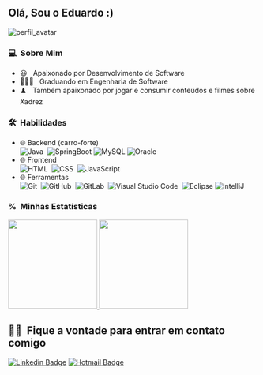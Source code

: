 ## Olá, Sou o Eduardo :)

![perfil_avatar](https://user-images.githubusercontent.com/27317860/155434806-e07f4009-576e-445c-ad78-51c758cff1fb.jpeg)

### 💻 &nbsp;Sobre Mim 

- 😃 &nbsp; Apaixonado por Desenvolvimento de Software
- 👨🏾‍💻 &nbsp; Graduando em Engenharia de Software
- ♟️ &nbsp; Também apaixonado por jogar e consumir conteúdos e filmes sobre Xadrez


### 🛠 &nbsp;Habilidades

- 🌐 Backend (carro-forte)<br>
![Java](https://img.shields.io/badge/-Java%208/11-333333?style=flat&logo=java) &nbsp;![SpringBoot](https://img.shields.io/badge/Spring-333333?style=flat&logo=spring)&nbsp;![MySQL](https://img.shields.io/badge/MySql-333333?style=flat&logo=mysql)&nbsp;![Oracle](https://img.shields.io/badge/Oracle-333333?style=flat&logo=oracle)<br>
- 🌐 Frontend<br>
![HTML](https://img.shields.io/badge/-HTML-333333?style=flat&logo=HTML5) &nbsp;![CSS](https://img.shields.io/badge/-CSS-333333?style=flat&logo=CSS3&logoColor=1572B6) &nbsp;![JavaScript](https://img.shields.io/badge/-JavaScript-333333?style=flat&logo=javascript)<br>
- 🌐 Ferramentas<br>
![Git](https://img.shields.io/badge/-Git-333333?style=flat&logo=git) &nbsp;![GitHub](https://img.shields.io/badge/-GitHub-333333?style=flat&logo=github) &nbsp;![GitLab](https://img.shields.io/badge/-GitLab-333333?style=flat&logo=gitlab) &nbsp;![Visual Studio Code](https://img.shields.io/badge/-Visual%20Studio%20Code-333333?style=flat&logo=visual-studio-code&logoColor=007ACC) &nbsp;![Eclipse](https://img.shields.io/badge/Eclipse-333333?style=flat&logo=eclipse)&nbsp;![IntelliJ](https://img.shields.io/badge/IntelliJ-333333?style=flat&logo=intellij)

### % &nbsp;Minhas Estatísticas
<p>
<a href="https://github.com/eRodriguesSantana">
  <img height="180em" src="https://github-readme-stats.vercel.app/api?username=eRodriguesSantana&show_icons=true&theme=radical" />
  <img height="180em" src="https://github-readme-stats-eight-theta.vercel.app/api/top-langs/?username=eRodriguesSantana&theme=radical&layout=compact&exclude_lang=java+r" />
</a>
</p>

## 🤝🏾 &nbsp;Fique a vontade para entrar em contato comigo
[![Linkedin Badge](https://img.shields.io/badge/-Eduardo%20Rodrigues%20Santana-blue?style=flat-square&logo=Linkedin&logoColor=white&link=https://www.linkedin.com/in/eduardo-rodrigues-santana/)](https://www.linkedin.com/in/eduardo-rodrigues-santana/)  [![Hotmail Badge](https://img.shields.io/badge/-Eduardo%20Rodrigues%20Santana-0078D4?style=flat-square&logo=microsoft-outlook&logoColor=white&link=mailto:eduardo.r.santana@hotmail.com)](mailto:eduardo.r.santana@hotmail.com)
